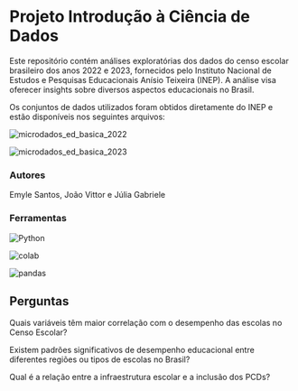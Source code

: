 

# Projeto Introdução à Ciência de Dados

Este repositório contém análises exploratórias dos dados do censo escolar brasileiro dos anos 2022 e 2023, fornecidos pelo Instituto Nacional de Estudos e Pesquisas Educacionais Anísio Teixeira (INEP). A análise visa oferecer insights sobre diversos aspectos educacionais no Brasil.

Os conjuntos de dados utilizados foram obtidos diretamente do INEP e estão disponíveis nos seguintes arquivos:

![microdados_ed_basica_2022](https://img.shields.io/badge/microdados_ed_basica_2022.csv:%20Dados%20do%20censo%20escolar%20de%202022.-black)

![microdados_ed_basica_2023](https://img.shields.io/badge/microdados_ed_basica_2023.csv:%20Dados%20do%20censo%20escolar%20de%202023.-blue)

### Autores 
Emyle Santos, João Vittor e Júlia Gabriele
### Ferramentas
![Python](https://img.shields.io/badge/python-3670A0?style=for-the-badge&logo=python&logoColor=ffdd54) 

![colab](https://img.shields.io/badge/colab-white?style=for-the-badge&logo=googlecolab)

![pandas](https://img.shields.io/badge/pandas-black?style=for-the-badge&logo=pandas)

## Perguntas
Quais variáveis têm maior correlação com o desempenho das escolas no Censo Escolar?

Existem padrões significativos de desempenho educacional entre diferentes regiões ou tipos de escolas no Brasil?

Qual é a relação entre a infraestrutura escolar e a inclusão dos PCDs?
